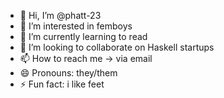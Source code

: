 - 👋 Hi, I’m @phatt-23
- 👀 I’m interested in femboys
- 🌱 I’m currently learning to read
- 💞️ I’m looking to collaborate on Haskell startups
- 📫 How to reach me -> via email 
- 😄 Pronouns: they/them
- ⚡ Fun fact: i like feet
